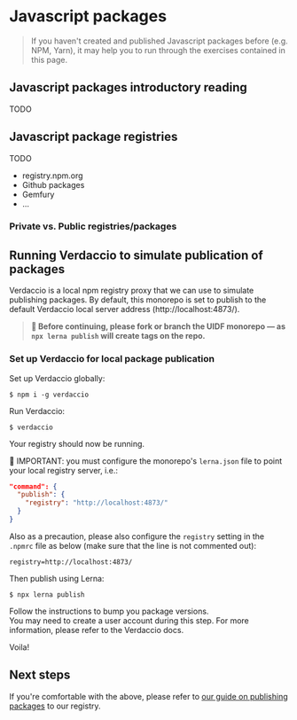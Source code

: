 # Javascript packages

> If you haven't created and published Javascript packages before (e.g. NPM, 
> Yarn), it may help you to run through the exercises contained in this page.

## Javascript packages introductory reading

TODO

## Javascript package registries

TODO

- registry.npm.org
- Github packages
- Gemfury
- ...

### Private vs. Public registries/packages

## Running Verdaccio to simulate publication of packages

Verdaccio is a local npm registry proxy that we can use to simulate publishing
packages. By default, this monorepo is set to publish to the default Verdaccio
local server address (http://localhost:4873/).

> **🚨 Before continuing, please fork or branch the UIDF monorepo — as 
> `npx lerna publish` will create tags on the repo.**

### Set up Verdaccio for local package publication

Set up Verdaccio globally:
```ssh
$ npm i -g verdaccio
```

Run Verdaccio:  
```ssh
$ verdaccio
```

Your registry should now be running.

🚨 IMPORTANT: you must configure the monorepo's `lerna.json` file to point your
local registry server, i.e.:

```json
"command": {
  "publish": {
    "registry": "http://localhost:4873/"
  }
}
```

Also as a precaution, please also configure the `registry` setting in the
`.npmrc` file as below (make sure that the line is not commented out):

```
registry=http://localhost:4873/
```

Then publish using Lerna:
```ssh
$ npx lerna publish
```
Follow the instructions to bump you package versions.  
You may need to create a user account during this step. For more information,
please refer to the Verdaccio docs.

Voila!

## Next steps

If you're comfortable with the above, please refer to 
[our guide on publishing packages](./docs/development/publishing-packages.md) to
our registry.
